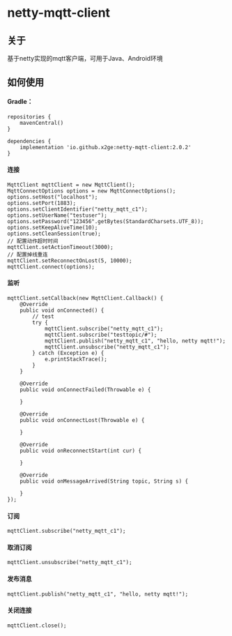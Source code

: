# netty-mqtt-client

## 关于

基于netty实现的mqtt客户端，可用于Java、Android环境

## 如何使用

#### Gradle：

    repositories {
        mavenCentral()
    }
    
    dependencies {
        implementation 'io.github.x2ge:netty-mqtt-client:2.0.2'
    }

#### 连接

    MqttClient mqttClient = new MqttClient();
    MqttConnectOptions options = new MqttConnectOptions();
    options.setHost("localhost");
    options.setPort(1883);
    options.setClientIdentifier("netty_mqtt_c1");
    options.setUserName("testuser");
    options.setPassword("123456".getBytes(StandardCharsets.UTF_8));
    options.setKeepAliveTime(10);
    options.setCleanSession(true);
    // 配置动作超时时间
    mqttClient.setActionTimeout(3000);
    // 配置掉线重连
    mqttClient.setReconnectOnLost(5, 10000);
    mqttClient.connect(options);

#### 监听

    mqttClient.setCallback(new MqttClient.Callback() {
        @Override
        public void onConnected() {
            // test
            try {
                mqttClient.subscribe("netty_mqtt_c1");
                mqttClient.subscribe("testtopic/#");
                mqttClient.publish("netty_mqtt_c1", "hello, netty mqtt!");
                mqttClient.unsubscribe("netty_mqtt_c1");
            } catch (Exception e) {
                e.printStackTrace();
            }
        }

        @Override
        public void onConnectFailed(Throwable e) {

        }

        @Override
        public void onConnectLost(Throwable e) {

        }

        @Override
        public void onReconnectStart(int cur) {

        }

        @Override
        public void onMessageArrived(String topic, String s) {

        }
    });

#### 订阅

    mqttClient.subscribe("netty_mqtt_c1");

#### 取消订阅

    mqttClient.unsubscribe("netty_mqtt_c1");

#### 发布消息

    mqttClient.publish("netty_mqtt_c1", "hello, netty mqtt!");

#### 关闭连接

    mqttClient.close();	